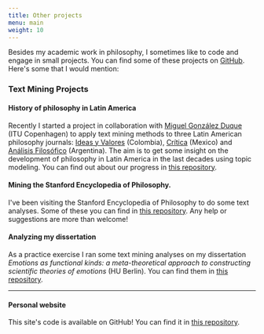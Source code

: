 ```yaml
---
title: Other projects
menu: main
weight: 10
---
```


Besides my academic work in philosophy, I sometimes like to code and engage in small projects. You can find some of these projects on [GitHub](https://github.com/juanrloaiza). Here's some that I would mention:

### Text Mining Projects

#### History of philosophy in Latin America
Recently I started a project in collaboration with [Miguel González Duque](https://www.miguelgondu.com) (ITU Copenhagen) to apply text mining methods to three Latin American philosophy journals: [Ideas y Valores](https://revistas.unal.edu.co/index.php/idval/) (Colombia), [Crítica](http://critica.filosoficas.unam.mx/index.php/critica) (Mexico) and [Análisis Filosófico](https://analisisfilosofico.org/index.php/af) (Argentina). The aim is to get some insight on the development of philosophy in Latin America in the last decades using topic modeling. You can find out about our progress in [this repository](https://github.com/juanrloaiza/latinamerican-philosophy-mining).

#### Mining the Stanford Encyclopedia of Philosophy.

I've been visiting the Stanford Encyclopedia of Philosophy to do some text analyses. Some of these you can find in [this repository](https://github.com/juanrloaiza/SEP_TextMining). Any help or suggestions are more than welcome!

#### Analyzing my dissertation

As a practice exercise I ran some text mining analyses on my dissertation _Emotions as functional kinds: a meta-theoretical approach to constructing scientific theories of emotions_ (HU Berlin). You can find them in [this repository](https://github.com/juanrloaiza/dissertation-analyses).

---

#### Personal website

This site's code is available on GitHub! You can find it in [this repository](https://github.com/juanrloaiza/juanrloaiza.github.io).
